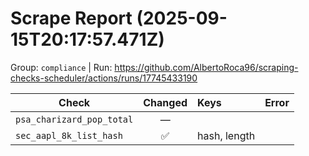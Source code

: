 # Scrape Report (2025-09-15T20:17:57.471Z)

Group: `compliance`  |  Run: https://github.com/AlbertoRoca96/scraping-checks-scheduler/actions/runs/17745433190

| Check | Changed | Keys | Error |
|---|:---:|:--|:--|
| `psa_charizard_pop_total` | — |  |  |
| `sec_aapl_8k_list_hash` | ✅ | hash, length |  |
